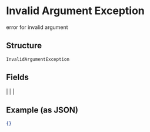 
# Invalid Argument Exception

error for invalid argument

## Structure

`InvalidArgumentException`

## Fields

|  |
| 

## Example (as JSON)

```json
{}
```

